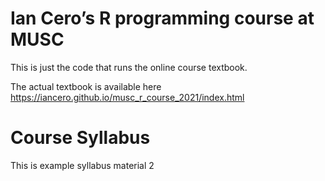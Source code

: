 
# Ian Cero’s R programming course at MUSC

This is just the code that runs the online course textbook.

The actual textbook is available here
<https://iancero.github.io/musc_r_course_2021/index.html>

# Course Syllabus

This is example syllabus material 2

